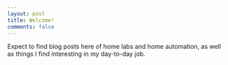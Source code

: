 ```yaml
---
layout: post
title: Welcome!
comments: false
---
```


Expect to find blog posts here of home labs and home automation, as well as things I find interesting in my day-to-day job.


